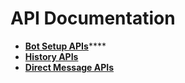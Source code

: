 # API Documentation

* [**Bot Setup APIs**](bot-setup-apis.md)****
* ****[**History APIs**](history-apis.md)****
* ****[**Direct Message APIs**](direct-message-apis.md)****
